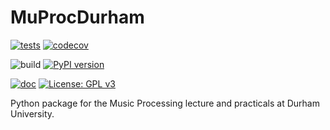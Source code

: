 # MuProcDurham

[![tests](https://github.com/ComputationalMusicologyDurham/MuProcDurham/actions/workflows/tests.yml/badge.svg)](https://github.com/ComputationalMusicologyDurham/MuProcDurham/actions/workflows/tests.yml)
[![codecov](https://codecov.io/gh/MusicComputingDurham/MuProcDurham/graph/badge.svg?token=POW37LFZGQ)](https://codecov.io/gh/MusicComputingDurham/MuProcDurham)

![build](https://github.com/MusicComputingDurham/MuProcDurham/workflows/build/badge.svg)
[![PyPI version](https://badge.fury.io/py/muprocdurham.svg)](https://badge.fury.io/py/muprocdurham)

[![doc](https://github.com/MusicComputingDurham/MuProcDurham/actions/workflows/doc.yml/badge.svg)](https://computationalmusicologydurham.github.io/MuProcDurham/)
[![License: GPL v3](https://img.shields.io/badge/License-GPLv3-blue.svg)](https://www.gnu.org/licenses/gpl-3.0)

Python package for the Music Processing lecture and practicals at Durham University.
